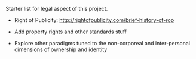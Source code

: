 Starter list for legal aspect of this project.

* Right of Publicity: http://rightofpublicity.com/brief-history-of-rop

* Add property rights and other standards stuff

* Explore other paradigms tuned to the non-corporeal and inter-personal dimensions of ownership and identity
